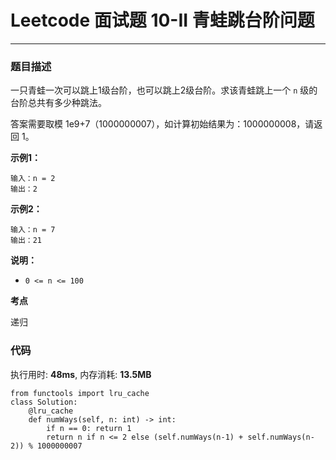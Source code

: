 # Leetcode 面试题 10-II 青蛙跳台阶问题
***
### 题目描述

一只青蛙一次可以跳上1级台阶，也可以跳上2级台阶。求该青蛙跳上一个 `n` 级的台阶总共有多少种跳法。

答案需要取模 1e9+7（1000000007），如计算初始结果为：1000000008，请返回 1。


**示例1：**    

	输入：n = 2
	输出：2
	
**示例2：**

	输入：n = 7
	输出：21


	
**说明：**

* `0 <= n <= 100`


**考点**

递归


### 代码
执行用时: **48ms**, 内存消耗: **13.5MB**

```
from functools import lru_cache
class Solution:
    @lru_cache
    def numWays(self, n: int) -> int:
        if n == 0: return 1
        return n if n <= 2 else (self.numWays(n-1) + self.numWays(n-2)) % 1000000007   
```







